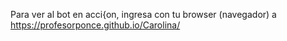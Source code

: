 Para ver al bot en acci{on, ingresa con tu browser (navegador) a https://profesorponce.github.io/Carolina/

